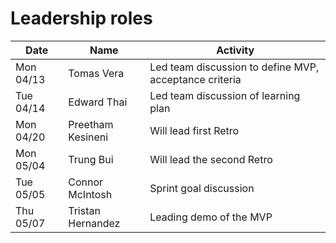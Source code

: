 # Leadership roles

| Date      | Name              | Activity                                               |
|-----------|-------------------|--------------------------------------------------------|
| Mon 04/13 | Tomas Vera        | Led team discussion to define MVP, acceptance criteria | 
| Tue 04/14 | Edward Thai       | Led team discussion of learning plan                   | 
| Mon 04/20 | Preetham Kesineni | Will lead first Retro                                  | 
| Mon 05/04 | Trung Bui         | Will lead the second Retro                             | 
| Tue 05/05 | Connor McIntosh   | Sprint goal discussion                                 |
| Thu 05/07 | Tristan Hernandez | Leading demo of the MVP                                |

